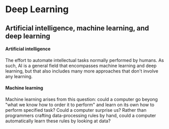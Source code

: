 # Deep Learning

## Artificial intelligence, machine learning, and deep learning

#### Artificial intelligence
The effort to automate intellectual tasks normally performed by humans. As such, AI is a general field that encompasses machine learning and deep learning, but that
also includes many more approaches that don't involve any learning.
#### Machine learning
Machine learning arises from this question: could a computer go beyong "what we know how to order it to perform" and learn on its own how to perform specified task?
Could a computer surprise us? Rather than programmers crafting data-processing rules by hand, could a computer automatically learn these rules by looking at data?
